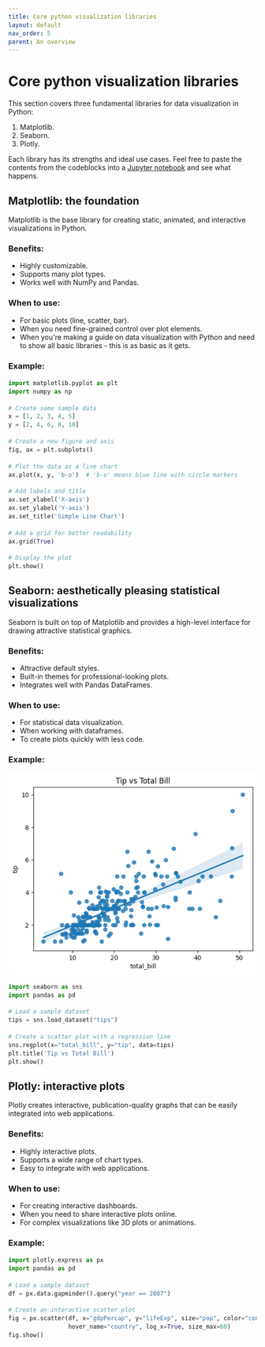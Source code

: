```yaml
---
title: Core python visualization libraries
layout: default
nav_order: 5
parent: An overview
---
```

# Core python visualization libraries

This section covers three fundamental libraries for data visualization in Python:
1. Matplotlib.
2. Seaborn.
3. Plotly.
  
Each library has its strengths and ideal use cases.
Feel free to paste the contents from the codeblocks into a [Jupyter notebook](http://colab.research.google.com/) and see what happens.
<!-- link should open in tab -->
## Matplotlib: the foundation

Matplotlib is the base library for creating static, animated, and interactive visualizations in Python.

### Benefits:
- Highly customizable.
- Supports many plot types.
- Works well with NumPy and Pandas.

### When to use:
- For basic plots (line, scatter, bar).
- When you need fine-grained control over plot elements.
- When you're making a guide on data visualization with Python and need to show all basic libraries - this is as basic as it gets.
<!-- if you want to involve user to execute the code below, here should be microinstruction how to render it in Jupyter -->
### Example:
<!-- it's too abstract for casual user. Here should be an image, how this code is rendered -->
```python
import matplotlib.pyplot as plt
import numpy as np

# Create some sample data
x = [1, 2, 3, 4, 5]
y = [2, 4, 6, 8, 10]

# Create a new figure and axis
fig, ax = plt.subplots()

# Plot the data as a line chart
ax.plot(x, y, 'b-o')  # 'b-o' means blue line with circle markers

# Add labels and title
ax.set_xlabel('X-axis')
ax.set_ylabel('Y-axis')
ax.set_title('Simple Line Chart')

# Add a grid for better readability
ax.grid(True)

# Display the plot
plt.show()
```
<!-- code snippet works -->
## Seaborn: aesthetically pleasing statistical visualizations

Seaborn is built on top of Matplotlib and provides a high-level interface for drawing attractive statistical graphics.

### Benefits:
- Attractive default styles.
- Built-in themes for professional-looking plots.
- Integrates well with Pandas DataFrames.

### When to use: 
- For statistical data visualization.
- When working with dataframes.
- To create plots quickly with less code.
<!-- here should be crossref to microinstruction -->
### Example:
<!-- Here should be an image, how this code is rendered -->
![seabornChart_example](/images/seaborn_example1.png)
```python
import seaborn as sns
import pandas as pd

# Load a sample dataset
tips = sns.load_dataset("tips")

# Create a scatter plot with a regression line
sns.regplot(x="total_bill", y="tip", data=tips)
plt.title('Tip vs Total Bill')
plt.show()
```

## Plotly: interactive plots

Plotly creates interactive, publication-quality graphs that can be easily integrated into web applications.

### Benefits:
- Highly interactive plots.
- Supports a wide range of chart types.
- Easy to integrate with web applications.

### When to use:
- For creating interactive dashboards.
- When you need to share interactive plots online.
- For complex visualizations like 3D plots or animations.

### Example:
<!-- Here should be an image, how this code is rendered -->
```python
import plotly.express as px
import pandas as pd

# Load a sample dataset
df = px.data.gapminder().query("year == 2007")

# Create an interactive scatter plot
fig = px.scatter(df, x="gdpPercap", y="lifeExp", size="pop", color="continent",
                 hover_name="country", log_x=True, size_max=60)
fig.show()
```
<!-- code snippet works -->